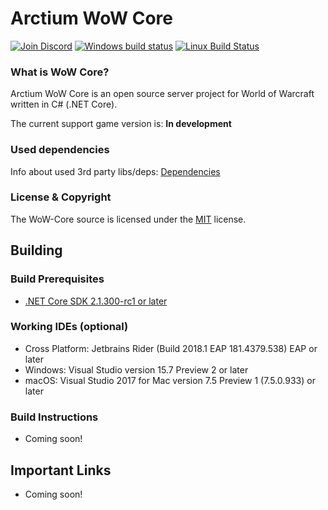 # Arctium WoW Core

[![Join Discord](https://img.shields.io/badge/discord-join-7289DA.svg)](https://discord.gg/3wcx5rK) [![Windows build status](https://ci.appveyor.com/api/projects/status/aaoegmcmp5emmom4/branch/master?svg=true)](https://ci.appveyor.com/project/Fabi/project-wow/branch/master) [![Linux Build Status](https://travis-ci.org/Arctium/WoW-Core.svg?branch=master)](https://travis-ci.org/Arctium/WoW-Core)

### What is WoW Core?

Arctium WoW Core is an open source server project for World of Warcraft written in C# (.NET Core).

The current support game version is: **In development**

### Used dependencies
Info about used 3rd party libs/deps: [Dependencies](https://github.com/Arctium/WoW-Core/blob/master/deps/README.md)

### License & Copyright

The WoW-Core source is licensed under the [MIT](https://github.com/Arctium/WoW-Core/blob/master/LICENSE) license.

## Building

### Build Prerequisites
* [.NET Core SDK 2.1.300-rc1 or later](https://www.microsoft.com/net/download/dotnet-core/sdk-2.1.300-rc1)

### Working IDEs (optional)
* Cross Platform: Jetbrains Rider (Build 2018.1 EAP 181.4379.538) EAP or later
* Windows: Visual Studio version 15.7 Preview 2 or later
* macOS: Visual Studio 2017 for Mac version 7.5 Preview 1 (7.5.0.933) or later

### Build Instructions
* Coming soon!

## Important Links

- Coming soon!
